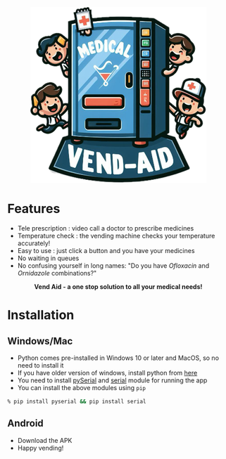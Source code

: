 <p align="center">
  <img src="https://github.com/ps-1305/vend-aid/blob/main/demo/Subject.png" height="400" width="400">
</p>

# Features
- Tele prescription : video call a doctor to prescribe medicines
- Temperature check : the vending machine checks your temperature accurately!
- Easy to use : just click a button and you have your medicines
- No waiting in queues
- No confusing yourself in long names: "Do you have <i>Ofloxacin</i> and <i>Ornidazole</i> combinations?"
<p align = "center">
  <b>Vend Aid - a one stop solution to all your medical needs!</b>
</p>

# Installation
## Windows/Mac
- Python comes pre-installed in Windows 10 or later and MacOS, so no need to install it
- If you have older version of windows, install python from [here](https://www.python.org/downloads/)
- You need to install [pySerial](https://pypi.org/project/pyserial/) and [serial](https://pypi.org/project/serial/) module for running the app
- You can install the above modules using ```pip```
```zsh
% pip install pyserial && pip install serial
```

## Android
- Download the APK
- Happy vending!
